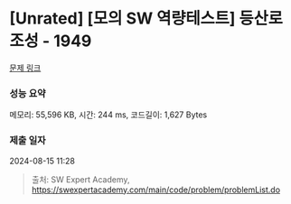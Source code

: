 # [Unrated] [모의 SW 역량테스트] 등산로 조성 - 1949 

[문제 링크](https://swexpertacademy.com/main/code/problem/problemDetail.do?contestProbId=AV5PoOKKAPIDFAUq) 

### 성능 요약

메모리: 55,596 KB, 시간: 244 ms, 코드길이: 1,627 Bytes

### 제출 일자

2024-08-15 11:28



> 출처: SW Expert Academy, https://swexpertacademy.com/main/code/problem/problemList.do